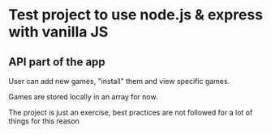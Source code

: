 # Test project to use node.js & express with vanilla JS

## API part of the app

User can add new games, "install" them and view specific games.

Games are stored locally in an array for now.

The project is just an exercise, best practices are not followed for a lot of things for this reason
